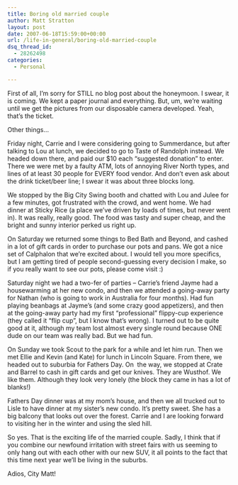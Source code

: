 ```yaml
---
title: Boring old married couple
author: Matt Stratton
layout: post
date: 2007-06-18T15:59:00+00:00
url: /life-in-general/boring-old-married-couple
dsq_thread_id:
  - 28262498
categories:
  - Personal

---
```

First of all, I&#8217;m sorry for STILL no blog post about the honeymoon. I swear, it is coming. We kept a paper journal and everything. But, um, we&#8217;re waiting until we get the pictures from our disposable camera developed. Yeah, that&#8217;s the ticket.

Other things&#8230;

Friday night, Carrie and I were considering going to Summerdance, but after talking to Lou at lunch, we decided to go to Taste of Randolph instead. We headed down there, and paid our $10 each &#8220;suggested donation&#8221; to enter. There we were met by a faulty ATM, lots of annoying River North types, and lines of at least 30 people for EVERY food vendor. And don&#8217;t even ask about the drink ticket/beer line; I swear it was about three blocks long.

We stopped by the Big City Swing booth and chatted with Lou and Julee for a few minutes, got frustrated with the crowd, and went home. We had dinner at Sticky Rice (a place we&#8217;ve driven by loads of times, but never went in). It was really, really good. The food was tasty and super cheap, and the bright and sunny interior perked us right up.

On Saturday we returned some things to Bed Bath and Beyond, and cashed in a lot of gift cards in order to purchase our pots and pans. We got a nice set of Calphalon that we&#8217;re excited about. I would tell you more specifics, but I am getting tired of people second-guessing every decision I make, so if you really want to see our pots, please come visit :)

Saturday night we had a two-fer of parties &#8211; Carrie&#8217;s friend Jayme had a housewarming at her new condo, and then we attended a going-away party for Nathan (who is going to work in Australia for four months). Had fun playing beanbags at Jayme&#8217;s (and some crazy good appetizers), and then at the going-away party had my first &#8220;professional&#8221; flippy-cup experience (they called it &#8220;flip cup&#8221;, but I know that&#8217;s wrong). I turned out to be quite good at it, although my team lost almost every single round because ONE dude on our team was really bad. But we had fun.

On Sunday we took Scout to the park for a while and let him run. Then we met Ellie and Kevin (and Kate) for lunch in Lincoln Square. From there, we headed out to suburbia for Fathers Day. On&nbsp; the way, we stopped at Crate and Barrel to cash in gift cards and get our knives. They are Wusthof. We like them. Although they look very lonely (the block they came in has a lot of blanks!)

Fathers Day dinner was at my mom&#8217;s house, and then we all trucked out to Lisle to have dinner at my sister&#8217;s new condo. It&#8217;s pretty sweet. She has a big balcony that looks out over the forest. Carrie and I are looking forward to visiting her in the winter and using the sled hill.

So yes. That is the exciting life of the married couple. Sadly, I think that if you combine our newfound irritation with street fairs with us seeming to only hang out with each other with our new SUV, it all points to the fact that this time next year we&#8217;ll be living in the suburbs.

Adios, City Matt!